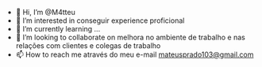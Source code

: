 - 👋 Hi, I’m @M4tteu
- 👀 I’m interested in conseguir experience proficional 
- 🌱 I’m currently learning ...
- 💞️ I’m looking to collaborate on melhora no ambiente de trabalho e nas relações com clientes e colegas de trabalho 
- 📫 How to reach me através do meu e-mail mateusprado103@gmail.com

<!---
M4tteu/M4tteu is a ✨ special ✨ repository because its `README.md` (this file) appears on your GitHub profile.
You can click the Preview link to take a look at your changes.
--->
